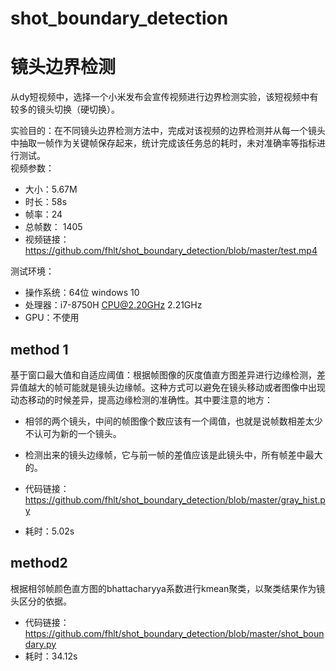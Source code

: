 # shot_boundary_detection
# 镜头边界检测
从dy短视频中，选择一个小米发布会宣传视频进行边界检测实验，该短视频中有较多的镜头切换（硬切换）。

实验目的：在不同镜头边界检测方法中，完成对该视频的边界检测并从每一个镜头中抽取一帧作为关键帧保存起来，统计完成该任务总的耗时，未对准确率等指标进行测试。  
视频参数：
+ 大小：5.67M
+ 时长：58s
+ 帧率：24
+ 总帧数： 1405   
+ 视频链接：https://github.com/fhlt/shot_boundary_detection/blob/master/test.mp4  

测试环境：
+ 操作系统：64位 windows 10
+ 处理器：i7-8750H CPU@2.20GHz 2.21GHz 
+ GPU：不使用
## method 1
基于窗口最大值和自适应阈值：根据帧图像的灰度值直方图差异进行边缘检测，差异值越大的帧可能就是镜头边缘帧。这种方式可以避免在镜头移动或者图像中出现动态移动的时候差异，提高边缘检测的准确性。其中要注意的地方：
+ 相邻的两个镜头，中间的帧图像个数应该有一个阈值，也就是说帧数相差太少不认可为新的一个镜头。
+ 检测出来的镜头边缘帧，它与前一帧的差值应该是此镜头中，所有帧差中最大的。


+ 代码链接：https://github.com/fhlt/shot_boundary_detection/blob/master/gray_hist.py
+ 耗时：5.02s
## method2
根据相邻帧颜色直方图的bhattacharyya系数进行kmean聚类，以聚类结果作为镜头区分的依据。
+ 代码链接：https://github.com/fhlt/shot_boundary_detection/blob/master/shot_boundary.py
+ 耗时：34.12s
